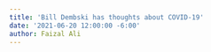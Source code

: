 ```yaml
---
title: 'Bill Dembski has thoughts about COVID-19'
date: '2021-06-20 12:00:00 -6:00'
author: Faizal Ali
---
```

